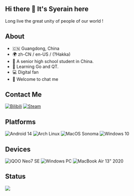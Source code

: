 ## Hi there 👋 It's Syerain here
Long live the great unity of people of our world !

## About
- 🇨🇳 Guangdong, China
- 🌍 zh-CN / en-US / (?Hakka)
- 📖 A senior high school student in China.
- 🌱 Learning Go and QT.
- 💻 Digital fan 
- 💬 Welcome to chat me

## Contact Me
[![Bilibili](https://img.shields.io/badge/Bilibili-fb7299?logo=bilibili&logoColor=fff)](https://space.bilibili.com/3493095312197931)
[![Steam](https://img.shields.io/badge/Steam-14487b.svg?logo=steam&logoColor=white)](https://steamcommunity.com/id/sye_rain/)

## Platforms
![Android 14](https://img.shields.io/badge/Android%2014-3DDC84?logo=android&logoColor=white)
![Arch Linux](https://img.shields.io/badge/Arch%20Linux-3EA5D9?logo=archlinux&logoColor=fff)
![MacOS Sonoma](https://img.shields.io/badge/MacOS-000000?logo=apple&logoColor=ffffff)
![Windows 10](https://custom-icon-badges.demolab.com/badge/Windows%2010-0078D6?logo=windows11&logoColor=white)


## Devices
![iQOO Neo7 SE](https://img.shields.io/badge/iQOO%20Neo7%20SE-3498DB?style=flat-square&logo=vivo&logoColor=ffffff)
![Windows PC](https://custom-icon-badges.demolab.com/badge/Windows%20PC-0078D6?logo=windows11&logoColor=white)
![MacBook Air 13" 2020](https://img.shields.io/badge/MacBook%20Air%2013%22%202020%20M1-000000?style=flat-square&logo=apple&logoColor=ffffff)

## Status
<img align="left" src="https://github-readme-stats.vercel.app/api?username=Syerain&show_icons=true&icon_color=CE1D2D&text_color=718096&bg_color=ffffff&hide_title=true" />
